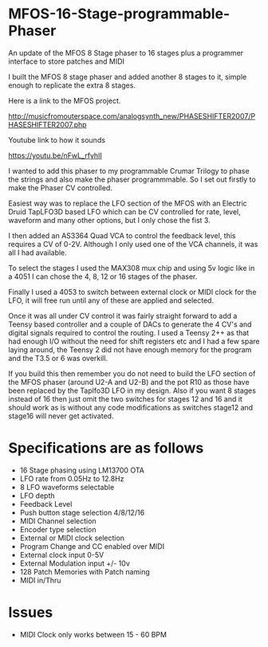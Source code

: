 # MFOS-16-Stage-programmable-Phaser
An update of the MFOS 8 Stage phaser to 16 stages plus a programmer interface to store patches and MIDI

I built the MFOS 8 stage phaser and added another 8 stages to it, simple enough to replicate the extra 8 stages.

Here is a link to the MFOS project.

http://musicfromouterspace.com/analogsynth_new/PHASESHIFTER2007/PHASESHIFTER2007.php

Youtube link to how it sounds

https://youtu.be/nFwL_rfyhII

I wanted to add this phaser to my programmable Crumar Trilogy to phase the strings and also make the phaser programmmable. So I set out firstly to make the Phaser CV controlled.

Easiest way was to replace the LFO section of the MFOS with an Electric Druid TapLFO3D based LFO which can be CV controlled for rate, level, waveform and many other options, but I only chose the fist 3.

I then added an AS3364 Quad VCA to control the feedback level, this requires a CV of 0-2V. Although I only used one of the VCA channels, it was all I had available.

To select the stages I used the MAX308 mux chip and using 5v logic like in a 4051 I can chose the 4, 8, 12 or 16 stages of the phaser.

Finally I used a 4053 to switch between external clock or MIDI clock for the LFO, it will free run until any of these are applied and selected.

Once it was all under CV control it was fairly straight forward to add a Teensy based controller and a couple of DACs to generate the 4 CV's and digital signals required to control the routing. I used a Teensy 2++ as that had enough I/O without the need for shift registers etc and I had a few spare laying around, the Teensy 2 did not have enough memory for the program and the T3.5 or 6 was overkill.

If you build this then remember you do not need to build the LFO section of the MFOS phaser (around U2-A and U2-B) and the pot R10 as those have been replaced by the Taplfo3D LFO in my design. Also if you want 8 stages instead of 16 then just omit the two switches for stages 12 and 16 and it should work as is without any code modifications as switches stage12 and stage16 will never get activated.

# Specifications are as follows

* 16 Stage phasing using LM13700 OTA
* LFO rate from 0.05Hz to 12.8Hz
* 8 LFO waveforms selectable
* LFO depth
* Feedback Level
* Push button stage selection 4/8/12/16
* MIDI Channel selection
* Encoder type selection
* External or MIDI clock selection
* Program Change and CC enabled over MIDI
* External clock input 0-5V
* External Modulation input +/- 10v
* 128 Patch Memories with Patch naming
* MIDI in/Thru

# Issues

* MIDI Clock only works between 15 - 60 BPM


